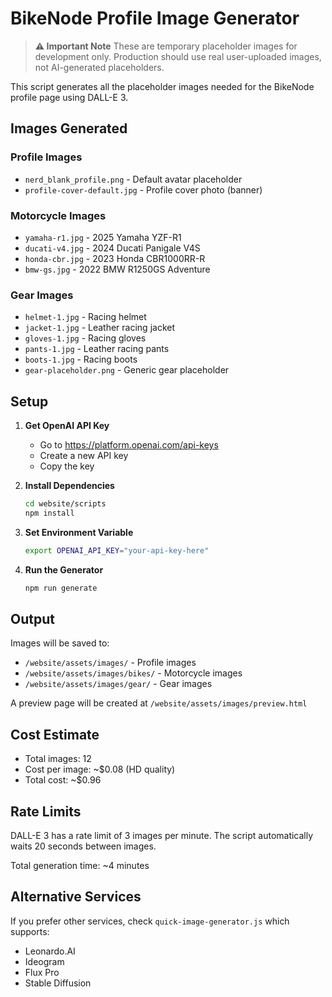 # BikeNode Profile Image Generator

> **⚠️ Important Note**
> These are temporary placeholder images for development only.
> Production should use real user-uploaded images, not AI-generated placeholders.

This script generates all the placeholder images needed for the BikeNode profile page using DALL-E 3.

## Images Generated

### Profile Images
- `nerd_blank_profile.png` - Default avatar placeholder
- `profile-cover-default.jpg` - Profile cover photo (banner)

### Motorcycle Images  
- `yamaha-r1.jpg` - 2025 Yamaha YZF-R1
- `ducati-v4.jpg` - 2024 Ducati Panigale V4S
- `honda-cbr.jpg` - 2023 Honda CBR1000RR-R
- `bmw-gs.jpg` - 2022 BMW R1250GS Adventure

### Gear Images
- `helmet-1.jpg` - Racing helmet
- `jacket-1.jpg` - Leather racing jacket
- `gloves-1.jpg` - Racing gloves
- `pants-1.jpg` - Leather racing pants
- `boots-1.jpg` - Racing boots
- `gear-placeholder.png` - Generic gear placeholder

## Setup

1. **Get OpenAI API Key**
   - Go to https://platform.openai.com/api-keys
   - Create a new API key
   - Copy the key

2. **Install Dependencies**
   ```bash
   cd website/scripts
   npm install
   ```

3. **Set Environment Variable**
   ```bash
   export OPENAI_API_KEY="your-api-key-here"
   ```

4. **Run the Generator**
   ```bash
   npm run generate
   ```

## Output

Images will be saved to:
- `/website/assets/images/` - Profile images
- `/website/assets/images/bikes/` - Motorcycle images
- `/website/assets/images/gear/` - Gear images

A preview page will be created at `/website/assets/images/preview.html`

## Cost Estimate

- Total images: 12
- Cost per image: ~$0.08 (HD quality)
- Total cost: ~$0.96

## Rate Limits

DALL-E 3 has a rate limit of 3 images per minute. The script automatically waits 20 seconds between images.

Total generation time: ~4 minutes

## Alternative Services

If you prefer other services, check `quick-image-generator.js` which supports:
- Leonardo.AI
- Ideogram  
- Flux Pro
- Stable Diffusion